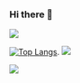 ### Hi there 👋

<!--
**ouseqqam/ouseqqam** is a ✨ _special_ ✨ repository because its `README.md` (this file) appears on your GitHub profile.

Here are some ideas to get you started:
- 🔭 I’m currently working on ...
- 🌱 I’m currently learning ...
- 👯 I’m looking to collaborate on ...
- 🤔 I’m looking for help with ...
- 💬 Ask me about ...
- 📫 How to reach me: ...
- 😄 Pronouns: ...
- ⚡ Fun fact: ...
-->



<img src="https://1337-readme.vercel.app/api/profile?cursus=42&login=ouseqqam" />  

[![Top Langs](https://github-readme-stats.vercel.app/api/top-langs/?username=ouseqqam&exclude_repo=github-readme-stats,anuraghazra.github.io)](https://github.com/anuraghazra/github-readme-stats).  <img src="https://github-readme-stats.vercel.app/api?username=ouseqqam" />     

<img src="https://hihello.me/p/89bdd115-3619-439d-a5bc-74a2e2c44f66" />
